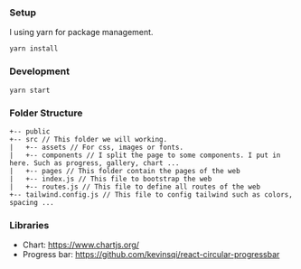 ### Setup

I using yarn for package management.

```
yarn install
```

### Development

```
yarn start
```

### Folder Structure

```
+-- public
+-- src // This folder we will working.
|   +-- assets // For css, images or fonts.
|   +-- components // I split the page to some components. I put in here. Such as progress, gallery, chart ...
|   +-- pages // This folder contain the pages of the web
|   +-- index.js // This file to bootstrap the web
|   +-- routes.js // This file to define all routes of the web
+-- tailwind.config.js // This file to config tailwind such as colors, spacing ...
```

### Libraries

- Chart: https://www.chartjs.org/
- Progress bar: https://github.com/kevinsqi/react-circular-progressbar
